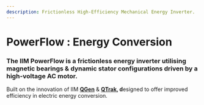 ```yaml
---
description: Frictionless High-Efficiency Mechanical Energy Inverter.
---
```


# PowerFlow : Energy Conversion

### The **IIM PowerFlow** is a frictionless energy inverter utilising magnetic bearings & dynamic stator configurations driven by a high-voltage AC motor.

Built on the innovation of IIM [**QGen**](../../ev/magride.md) & [**QTrak**](../../ev/magnatrak.md)**, d**esigned to offer improved efficiency in electric energy conversion.





